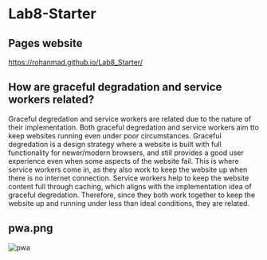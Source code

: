 # Lab8-Starter

## Pages website
https://rohanmad.github.io/Lab8_Starter/

## How are graceful degradation and service workers related?
Graceful degredation and service workers are related due to the nature of their implementation. Both graceful degredation and 
service workers aim tto keep websites running even under poor circumstances. Graceful degredation is a design strategy where a website
is built with full functionality for newer/modern browsers, and still provides a good user experience even when some aspects of the 
website fail. This is where service workers come in, as they also work to keep the website up when there is no internet connection. 
Service workers help to keep the website content full through caching, which aligns with the implementation idea of graceful degredation. 
Therefore, since they both work together to keep the website up and running under less than ideal conditions, they are related.


## pwa.png
![pwa](pwa.png)